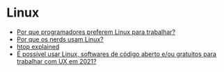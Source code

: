 # Linux

- [Por que programadores preferem Linux para trabalhar?](https://www.ubuntudicas.com.br/2013/08/por-que-programadores-preferem-linux-para-trabalhar/)
- [Por que os nerds usam Linux?](http://meupinguim.com/por-que-nerds-usam-linux/)
- [htop explained](https://peteris.rocks/blog/htop/)
- [É possível usar Linux, softwares de código aberto e/ou gratuitos para trabalhar com UX em 2021?](https://brasil.uxdesign.cc/2021-chegou-93cff372a44d)
